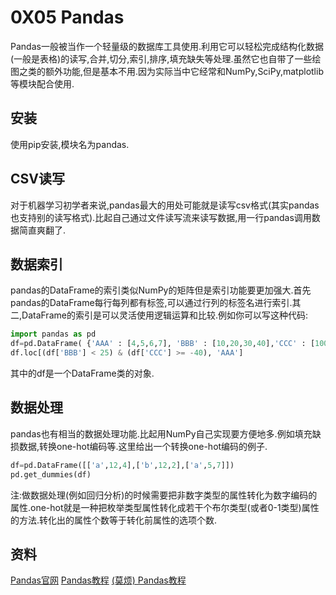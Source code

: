 # 0X05 Pandas

Pandas一般被当作一个轻量级的数据库工具使用.利用它可以轻松完成结构化数据(一般是表格)的读写,合并,切分,索引,排序,填充缺失等处理.虽然它也自带了一些绘图之类的额外功能,但是基本不用.因为实际当中它经常和NumPy,SciPy,matplotlib等模块配合使用.

## 安装

使用pip安装,模块名为pandas.

## CSV读写

对于机器学习初学者来说,pandas最大的用处可能就是读写csv格式(其实pandas也支持别的读写格式).比起自己通过文件读写流来读写数据,用一行pandas调用数据简直爽翻了.

## 数据索引

pandas的DataFrame的索引类似NumPy的矩阵但是索引功能要更加强大.首先pandas的DataFrame每行每列都有标签,可以通过行列的标签名进行索引.其二,DataFrame的索引是可以灵活使用逻辑运算和比较.例如你可以写这种代码:

```python
import pandas as pd
df=pd.DataFrame( {'AAA' : [4,5,6,7], 'BBB' : [10,20,30,40],'CCC' : [100,50,-30,-50]})
df.loc[(df['BBB'] < 25) & (df['CCC'] >= -40), 'AAA']
```

其中的df是一个DataFrame类的对象.

## 数据处理

pandas也有相当的数据处理功能.比起用NumPy自己实现要方便地多.例如填充缺损数据,转换one-hot编码等.这里给出一个转换one-hot编码的例子.

```python
df=pd.DataFrame([['a',12,4],['b',12,2],['a',5,7]])
pd.get_dummies(df)
```

注:做数据处理(例如回归分析)的时候需要把非数字类型的属性转化为数字编码的属性.one-hot就是一种把枚举类型属性转化成若干个布尔类型(或者0-1类型)属性的方法.转化出的属性个数等于转化前属性的选项个数.

## 资料

[Pandas官网](http://pandas.pydata.org/)
[Pandas教程](http://pandas.pydata.org/pandas-docs/stable/cookbook.html)
[(莫烦) Pandas教程](https://morvanzhou.github.io/tutorials/data-manipulation/np-pd/)